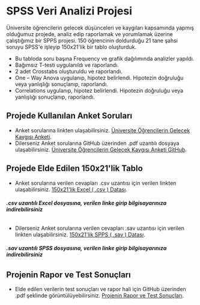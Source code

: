 # SPSS Veri Analizi Projesi

Üniversite öğrencilerin gelecek düşünceleri ve kaygıları kapsamında yapmış olduğumuz projede, analiz edip raporlamak ve yorumlamak üzerine çalıştığımız bir SPPS projesi. 150 öğrencinin doldurduğu 21 tane şahsi soruyu SPSS'e işleyip 150x21'lik bir tablo oluşturduk.

- Bu tabloda soru başına Frequency ve grafik dağılımında analizler yapıldı.
- Bağımsız T-testi uygulanıldı ve raporlandı.
- 2 adet Crosstabs oluşturuldu ve raporlandı.
- One – Way Anova uygulanıp, hipotez belirlendi. Hipotezin doğruluğu veya yanlışlığı sonuçlanıp, raporlandı.
- Correlations uygulanıp, hipotez belirlendi. Hipotezin doğruluğu veya yanlışlığı sonuçlanıp, raporlandı.

## Projede Kullanılan Anket Soruları

- Anket sorularına linkten ulaşabilirsiniz. [Üniversite Öğrencilerin Gelecek Kaygısı Anketi](https://docs.google.com/forms/d/e/1FAIpQLSdO0YNO698f5aZ83VNkedEFSl2KdzoWWNK94-dj5mmW-UVssw/viewform).
- Dilerseniz Anket sorularına GitHub üzerinden .pdf uzantılı dosyaya ulaşabilirsiniz. [Üniversite Öğrencilerin Gelecek Kaygısı Anketi GitHub](https://github.com/eraydin61/SPSS-VeriAnaliziProjesi/blob/main/Veri%20Analizi%20Projesi%20Anket%20Soruları.pdf).

## Projede Elde Edilen 150x21'lik Tablo

- Anket sorularına verilen cevapları .csv uzantısı için verilen linkten ulaşabilirsiniz. [150x21'lik Excel ( .csv ) Datası](https://github.com/eraydin61/SPSS-VeriAnaliziProjesi/blob/main/150%20Kisilik%20Data.csv).

###### **_.csv uzantılı Excel dosyasına, verilen linke girip bilgisayarınıza indirebilirsiniz_**

- Dilerseniz Anket sorularına verilen cevapları .sav uzantısı için verilen linkten ulaşabilirsiniz. [150x21'lik SPPS ( .sav ) Datası](https://github.com/eraydin61/SPSS-VeriAnaliziProjesi/blob/main/150%20Kisilik%20Data.sav).

###### **_.sav uzantılı SPSS dosyasına, verilen linke girip bilgisayarınıza indirebilirsiniz_**


## Projenin Rapor ve Test Sonuçları

- Elde edilen verilerin test sonuçları ve rapor hali için GitHub üzerinden .pdf şeklinde görüntülüyebilirsiniz. [Projenin Rapor ve Test Sonuçları](https://github.com/eraydin61/SPSS-VeriAnaliziProjesi/blob/main/Rapor%20ve%20Test%20Sonucları.pdf).
